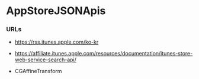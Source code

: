 # AppStoreJSONApis
 
### URLs
* https://rss.itunes.apple.com/ko-kr
* https://affiliate.itunes.apple.com/resources/documentation/itunes-store-web-service-search-api/

* CGAffineTransform
